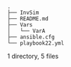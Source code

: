 ```
.
├── InvSim
├── README.md
├── Vars
│   └── VarA
├── ansible.cfg
└── playbook22.yml
```
1 directory, 5 files

